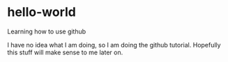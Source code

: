 # hello-world
Learning how to use github

I have no idea what I am doing, so I am doing the github tutorial. Hopefully this stuff will make sense to me later on.
